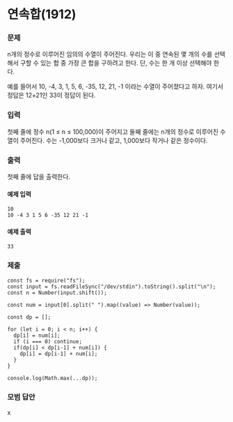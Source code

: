 # 연속합(1912)

### 문제

n개의 정수로 이루어진 임의의 수열이 주어진다. 우리는 이 중 연속된 몇 개의 수를 선택해서 구할 수 있는 합 중 가장 큰 합을 구하려고 한다. 단, 수는 한 개 이상 선택해야 한다.<br>

예를 들어서 10, -4, 3, 1, 5, 6, -35, 12, 21, -1 이라는 수열이 주어졌다고 하자. 여기서 정답은 12+21인 33이 정답이 된다.<br>

### 입력

첫째 줄에 정수 n(1 ≤ n ≤ 100,000)이 주어지고 둘째 줄에는 n개의 정수로 이루어진 수열이 주어진다. 수는 -1,000보다 크거나 같고, 1,000보다 작거나 같은 정수이다.<br>

### 출력

첫째 줄에 답을 출력한다.<br>

#### 예제 입력

```
10
10 -4 3 1 5 6 -35 12 21 -1
```

#### 예제 출력

```
33
```

### 제출

```
const fs = require("fs");
const input = fs.readFileSync("/dev/stdin").toString().split("\n");
const n = Number(input.shift());

const num = input[0].split(" ").map((value) => Number(value));

const dp = [];

for (let i = 0; i < n; i++) {
  dp[i] = num[i];
  if (i === 0) continue;
  if(dp[i] < dp[i-1] + num[i]) {
    dp[i] = dp[i-1] + num[i];
  }
}

console.log(Math.max(...dp));
```

### 모범 답안

x
